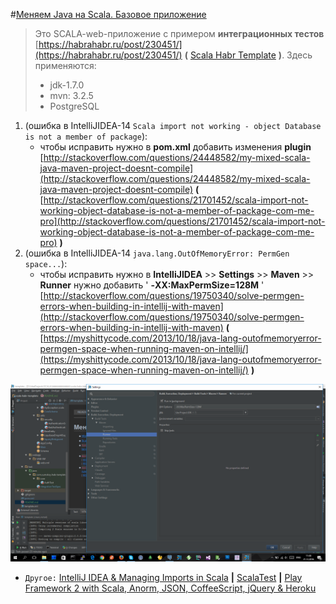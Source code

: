 
#[Меняем Java на Scala. Базовое приложение](https://habrahabr.ru/post/230451/)

> Это SCALA-web-приложение с примером **интеграционных тестов** [https://habrahabr.ru/post/230451/](https://habrahabr.ru/post/230451/)  **(** [Scala Habr Template](https://bitbucket.org/andy-inc/scala-habr-template) **)**.
> Здесь применяются:
>
> * jdk-1.7.0
> * mvn: 3.2.5
> * PostgreSQL


1. (ошибка в IntelliJIDEA-14 `Scala import not working - object Database is not a member of package`):
   - чтобы исправить нужно в **pom.xml** добавить изменения **plugin** [http://stackoverflow.com/questions/24448582/my-mixed-scala-java-maven-project-doesnt-compile](http://stackoverflow.com/questions/24448582/my-mixed-scala-java-maven-project-doesnt-compile)
                                                                          **(** [http://stackoverflow.com/questions/21701452/scala-import-not-working-object-database-is-not-a-member-of-package-com-me-pro](http://stackoverflow.com/questions/21701452/scala-import-not-working-object-database-is-not-a-member-of-package-com-me-pro) **)**
2. (ошибка в IntelliJIDEA-14 `java.lang.OutOfMemoryError: PermGen space...`):
   - чтобы исправить нужно в **IntelliJIDEA** >> **Settings** >> **Maven** >> **Runner** нужно добавить  ' **-XX:MaxPermSize=128M** '
     [http://stackoverflow.com/questions/19750340/solve-permgen-errors-when-building-in-intellij-with-maven](http://stackoverflow.com/questions/19750340/solve-permgen-errors-when-building-in-intellij-with-maven)
     **(** [https://myshittycode.com/2013/10/18/java-lang-outofmemoryerror-permgen-space-when-running-maven-on-intellij/](https://myshittycode.com/2013/10/18/java-lang-outofmemoryerror-permgen-space-when-running-maven-on-intellij/) **)**

![1.png](1.png)

* `Другое:` [IntelliJ IDEA & Managing Imports in Scala](https://confluence.jetbrains.com/display/IntelliJIDEA/Managing+Imports+in+Scala)  **|**  [ScalaTest](http://www.scalatest.org)  **|**  [Play Framework 2 with Scala, Anorm, JSON, CoffeeScript, jQuery & Heroku](https://www.jamesward.com/2012/02/21/play-framework-2-with-scala-anorm-json-coffeescript-jquery-heroku)
